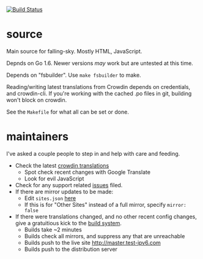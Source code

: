 [![Build Status](https://travis-ci.org/falling-sky/source.svg?branch=master)](https://travis-ci.org/falling-sky/source)

source
======

Main source for falling-sky.  Mostly  HTML, JavaScript.

Depnds on Go 1.6.  Newer versions *may* work but are untested at this time.

Depends on "fsbuilder".  Use `make fsbuilder` to make.

Reading/writing latest translations from Crowdin depends on credentials, and crowdin-cli.
If you're working with the cached .po files in git, building won't block on crowdin.

See the `Makefile` for what all can be set or done.


maintainers
===========

I've asked a couple people to step in and help with care and feeding.

 * Check the latest [crowdin translations](https://crowdin.com/project/falling-sky/activity_stream)
   * Spot check recent changes with Google Translate
   * Look for evil JavaScript
 * Check for any support related [issues](https://github.com/falling-sky/source/issues) filed.
 * If there are mirror updates to be made:
   * Edit `sites.json`    [here](https://github.com/falling-sky/source/tree/master/sites) 
   * If this is for "Other Sites" instead of a full mirror, specify `mirror: false`
 * If there were translations changed, and no other recent config changes, give a gratuitious kick to the [build system](https://travis-ci.org/falling-sky/source).
   * Builds take ~2 minutes
   * Builds check all mirrors, and suppress any that are unreachable
   * Builds push to the live site http://master.test-ipv6.com
   * Builds push to the distribution server 

